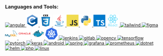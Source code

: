 <h3 align="left">Languages and Tools:</h3>
<p align="left"> 
  <!-- Programming Languages -->
  <a href="https://angular.io" target="_blank" rel="noreferrer">
    <img src="https://angular.io/assets/images/logos/angular/angular.svg" alt="angular" width="40" height="40"/>
  </a> 
  <a href="https://www.cprogramming.com/" target="_blank" rel="noreferrer">
    <img src="https://raw.githubusercontent.com/devicons/devicon/master/icons/c/c-original.svg" alt="c" width="40" height="40"/>
  </a> 
  <a href="https://www.w3schools.com/css/" target="_blank" rel="noreferrer">
    <img src="https://raw.githubusercontent.com/devicons/devicon/master/icons/css3/css3-original-wordmark.svg" alt="css3" width="40" height="40"/>
  </a> 
  <a href="https://www.java.com" target="_blank" rel="noreferrer">
    <img src="https://raw.githubusercontent.com/devicons/devicon/master/icons/java/java-original.svg" alt="java" width="40" height="40"/>
  </a> 
  <a href="https://developer.mozilla.org/en-US/docs/Web/JavaScript" target="_blank" rel="noreferrer">
    <img src="https://raw.githubusercontent.com/devicons/devicon/master/icons/javascript/javascript-original.svg" alt="javascript" width="40" height="40"/>
  </a> 
  <a href="https://www.python.org" target="_blank" rel="noreferrer">
    <img src="https://raw.githubusercontent.com/devicons/devicon/master/icons/python/python-original.svg" alt="python" width="40" height="40"/>
  </a> 
  <a href="https://www.typescriptlang.org/" target="_blank" rel="noreferrer">
    <img src="https://raw.githubusercontent.com/devicons/devicon/master/icons/typescript/typescript-original.svg" alt="typescript" width="40" height="40"/>
  </a> 
  <a href="https://reactjs.org/" target="_blank" rel="noreferrer">
    <img src="https://raw.githubusercontent.com/devicons/devicon/master/icons/react/react-original-wordmark.svg" alt="react" width="40" height="40"/>
  </a> 
  <a href="https://tailwindcss.com/" target="_blank" rel="noreferrer">
    <img src="https://www.vectorlogo.zone/logos/tailwindcss/tailwindcss-icon.svg" alt="tailwind" width="40" height="40"/>
  </a> 
  <a href="https://www.figma.com/" target="_blank" rel="noreferrer">
    <img src="https://www.vectorlogo.zone/logos/figma/figma-icon.svg" alt="figma" width="40" height="40"/>
  </a> 
  <a href="https://www.mysql.com/" target="_blank" rel="noreferrer">
    <img src="https://raw.githubusercontent.com/devicons/devicon/master/icons/mysql/mysql-original-wordmark.svg" alt="mysql" width="40" height="40"/>
  </a> 
  <a href="https://www.oracle.com/" target="_blank" rel="noreferrer">
    <img src="https://raw.githubusercontent.com/devicons/devicon/master/icons/oracle/oracle-original.svg" alt="oracle" width="40" height="40"/>
  </a> 
  <a href="https://www.docker.com/" target="_blank" rel="noreferrer">
    <img src="https://raw.githubusercontent.com/devicons/devicon/master/icons/docker/docker-original.svg" alt="docker" width="40" height="40"/>
  </a> 
  <a href="https://kubernetes.io/" target="_blank" rel="noreferrer">
    <img src="https://raw.githubusercontent.com/devicons/devicon/master/icons/kubernetes/kubernetes-plain.svg" alt="kubernetes" width="40" height="40"/>
  </a> 
  <a href="https://www.jenkins.io/" target="_blank" rel="noreferrer">
    <img src="https://www.vectorlogo.zone/logos/jenkins/jenkins-icon.svg" alt="jenkins" width="40" height="40"/>
  </a> 
  <a href="https://gitlab.com/" target="_blank" rel="noreferrer">
    <img src="https://www.vectorlogo.zone/logos/gitlab/gitlab-icon.svg" alt="gitlab" width="40" height="40"/>
  </a> 
  <a href="https://opencv.org/" target="_blank" rel="noreferrer">
    <img src="https://www.vectorlogo.zone/logos/opencv/opencv-icon.svg" alt="opencv" width="40" height="40"/>
  </a> 
  <a href="https://www.tensorflow.org/" target="_blank" rel="noreferrer">
    <img src="https://www.vectorlogo.zone/logos/tensorflow/tensorflow-icon.svg" alt="tensorflow" width="40" height="40"/>
  </a> 
  <a href="https://pytorch.org/" target="_blank" rel="noreferrer">
    <img src="https://pytorch.org/assets/images/logo-icon.svg" alt="pytorch" width="40" height="40"/>
  </a> 
  <a href="https://keras.io/" target="_blank" rel="noreferrer">
    <img src="https://upload.wikimedia.org/wikipedia/commons/a/ae/Keras_logo.svg" alt="keras" width="40" height="40"/>
  </a> 
  <a href="https://www.android.com/" target="_blank" rel="noreferrer">
    <img src="https://upload.wikimedia.org/wikipedia/commons/d/d7/Android_robot.svg" alt="android" width="40" height="40"/>
  </a>
  <a href="https://spring.io/" target="_blank" rel="noreferrer">
    <img src="https://upload.wikimedia.org/wikipedia/commons/4/44/Spring_Framework_Logo_2018.svg" alt="spring" width="40" height="40"/>
  </a>
  <a href="https://grafana.com/" target="_blank" rel="noreferrer">
    <img src="https://upload.wikimedia.org/wikipedia/commons/5/5c/Grafana_logo.svg" alt="grafana" width="40" height="40"/>
  </a>
  <a href="https://prometheus.io/" target="_blank" rel="noreferrer">
    <img src="https://upload.wikimedia.org/wikipedia/commons/3/38/Prometheus_software_logo.svg" alt="prometheus" width="40" height="40"/>
  </a>
  <a href="https://dotnet.microsoft.com/" target="_blank" rel="noreferrer">
    <img src="https://upload.wikimedia.org/wikipedia/commons/e/ee/.NET_Core_Logo.svg" alt="dotnet" width="40" height="40"/>
  </a>
  <a href="https://helm.sh/" target="_blank" rel="noreferrer">
    <img src="https://upload.wikimedia.org/wikipedia/commons/0/00/Helm_%28software%29_logo.svg" alt="helm" width="40" height="40"/>
  </a>
  <a href="https://php.net/" target="_blank" rel="noreferrer">
    <img src="https://upload.wikimedia.org/wikipedia/commons/2/27/PHP-logo.svg" alt="php" width="40" height="40"/>
  </a>
  <a href="https://www.linux.org/" target="_blank" rel="noreferrer">
    <img src="https://upload.wikimedia.org/wikipedia/commons/a/af/Tux.png" alt="linux" width="40" height="40"/>
  </a>
</p>
